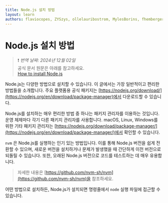 ```yaml
---
title: Node.js 설치 방법
layout: learn
authors: flaviocopes, ZYSzys, ollelauribostrom, MylesBorins, fhemberger, LaRuaNa, ahmadawais, benhalverson, ovflowd
---
```


# Node.js 설치 방법
> ❗️ *번역 날짜: 2024년 12월 02일* <br>
> 공식 문서 원문은 아래를 참고하세요.<br>
> [How to install Node.js](https://nodejs.org/en/learn/getting-started/how-to-install-nodejs)

Node.js는 다양한 방법으로 설치할 수 있습니다. 이 글에서는 가장 일반적이고 편리한 방법들을 소개합니다. 주요 플랫폼용 공식 패키지는 [https://nodejs.org/download/](https://nodejs.org/en/download/package-manager)에서 다운로드할 수 있습니다.

Node.js를 설치하는 매우 편리한 방법 중 하나는 패키지 관리자를 이용하는 것입니다. 운영 체제마다 각기 다른 패키지 관리자를 사용합니다. macOS, Linux, Windows를 위한 기타 패키지 관리자는 [https://nodejs.org/download/package-manager/](https://nodejs.org/en/download/package-manager/)에서 확인할 수 있습니다.

`nvm` 은 Node.js를 실행하는 인기 있는 방법입니다. 이를 통해 Node.js 버전을 쉽게 전환할 수 있으며, 새로운 버전을 설치하거나 문제가 발생했을 때 간단하게 이전 버전으로 되돌릴 수 있습니다. 또한, 오래된 Node.js 버전으로 코드를 테스트하는 데 매우 유용합니다.

> 자세한 내용은 [https://github.com/nvm-sh/nvm](https://github.com/nvm-sh/nvm)을 참조하세요.

어떤 방법으로 설치하든, Node.js가 설치되면 명령줄에서 `node` 실행 파일에 접근할 수 있습니다.